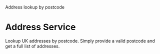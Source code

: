 Address lookup by postcode

# Address Service

Lookup UK addresses by postcode. Simply provide a valid postcode and get a full list of addresses.
